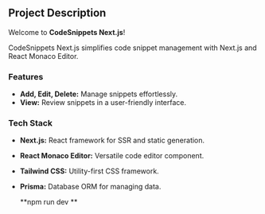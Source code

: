 ## Project Description

Welcome to **CodeSnippets Next.js**!

CodeSnippets Next.js simplifies code snippet management with Next.js and React Monaco Editor.

### Features

- **Add, Edit, Delete:** Manage snippets effortlessly.
- **View:** Review snippets in a user-friendly interface.

### Tech Stack

- **Next.js:** React framework for SSR and static generation.
- **React Monaco Editor:** Versatile code editor component.
- **Tailwind CSS:** Utility-first CSS framework.
- **Prisma:** Database ORM for managing data.

  **npm run dev **
